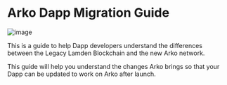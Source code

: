 # Arko Dapp Migration Guide

![image](/img/migration/alien_landscape_1.png)

This is a guide to help Dapp developers understand the differences between the Legacy Lamden Blockchain and the new Arko network.

This guide will help you understand the changes Arko brings so that your Dapp can be updated to work on Arko after launch.

